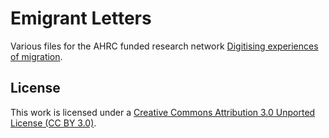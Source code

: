 Emigrant Letters
================

Various files for the AHRC funded research network [Digitising experiences of migration](http://lettersofmigration.blogspot.co.uk).




License
-------

This work is licensed under a [Creative Commons Attribution 3.0 Unported License (CC BY 3.0)](http://creativecommons.org/licenses/by/3.0/).